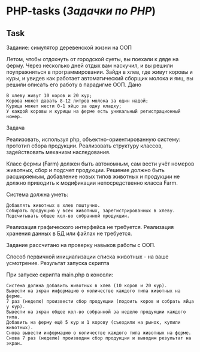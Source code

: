 # PHP-tasks (*Задачки по PHP*)

## Task

Задание: симулятор деревенской жизни на ООП

Летом, чтобы отдохнуть от городской суеты, вы поехали к дяде на ферму. Через несколько дней отдых вам наскучил, и вы решили поупражняться в программировании. Зайдя в хлев, где живут коровы и куры, и увидев как работает автоматический сборщик молока и яиц, вы решили описать его работу в парадигме ООП.
Дано

    В хлеву живут 10 коров и 20 кур;
    Корова может давать 8-12 литров молока за один надой;
    Курица может нести 0-1 яйцо за одну кладку;
    У каждой коровы и курицы на ферме есть уникальный регистрационный номер.

Задача

Реализовать, используя php, объектно-ориентированную систему: прототип сбора продукции. Реализовать структуру классов, задействовать механизм наследования.

Класс фермы (Farm) должен быть автономным, сам вести учёт номеров животных, сбор и подсчет продукции. Решение должно быть расширяемым, добавление новых типов животных и продукции не должно приводить к модификации непосредственно класса Farm.


Система должна уметь:

    Добавлять животных в хлев поштучно.
    Собирать продукцию у всех животных, зарегистрированных в хлеву.
    Подсчитывать общее кол-во собранной продукции.


Реализация графического интерфейса не требуется.
Реализация хранения данных в БД или файлах не требуется.

Задание рассчитано на проверку навыков работы с ООП.

Способ первичной инициализации списка животных - на ваше усмотрение.
Результат запуска скрипта

При запуске скрипта main.php в консоли:

    Система должна добавить животных в хлев (10 коров и 20 кур).
    Вывести на экран информацию о количестве каждого типа животных на ферме.
    7 раз (неделю) произвести сбор продукции (подоить коров и собрать яйца у кур).
    Вывести на экран общее кол-во собранной за неделю продукции каждого типа.
    Добавить на ферму ещё 5 кур и 1 корову (съездили на рынок, купили животных).
    Снова вывести информацию о количестве каждого типа животных на ферме.
    Снова 7 раз (неделю) производим сбор продукции и выводим результат на экран.